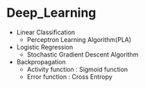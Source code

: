 # Deep_Learning
* Linear Classification
    - Perceptron Learning Algorithm(PLA)
* Logistic Regression 
    - Stochastic Gradient Descent Algorithm
* Backpropagation
    - Activity function : Sigmoid function
    - Error function : Cross Entropy    